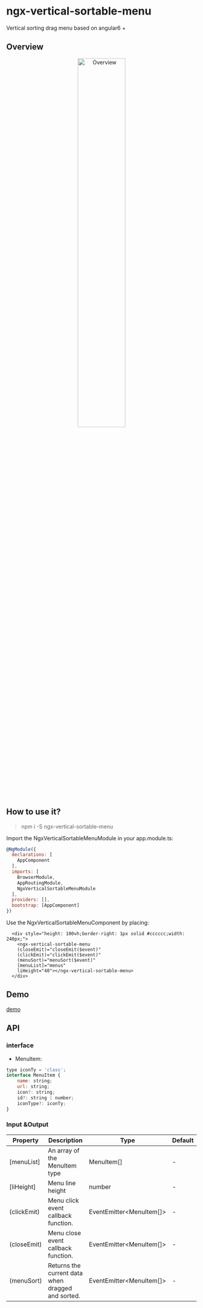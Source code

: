 # ngx-vertical-sortable-menu

Vertical sorting drag menu based on angular6 +
## Overview
<div align="center">
  <img src="https://raw.githubusercontent.com/chiic/ngx-vertical-sortable-menu/master/overview.jpg"
       width = "50%" alt="Overview" align=center />
</div>

## How to use it?

> npm i -S ngx-vertical-sortable-menu

Import the NgxVerticalSortableMenuModule in your app.module.ts:
```javascript
@NgModule({
  declarations: [
    AppComponent
  ],
  imports: [
    BrowserModule,
    AppRoutingModule,
    NgxVerticalSortableMenuModule
  ],
  providers: [],
  bootstrap: [AppComponent]
})
```
Use the NgxVerticalSortableMenuComponent  by placing:
```
  <div style="height: 100vh;border-right: 1px solid #cccccc;width: 240px;">
    <ngx-vertical-sortable-menu
    (closeEmit)="closeEmit($event)"
    (clickEmit)="clickEmit($event)"
    (menuSort)="menuSort($event)"
    [menuList]="menus"
    liHeight="40"></ngx-vertical-sortable-menu>
  </div>
```

## Demo
[demo][1]
## API

### interface
- MenuItem: 
```javascript
type iconTy = 'class';
interface MenuItem {
    name: string;
    url: string;
    icon?: string;
    id?: string | number;
    iconType?: iconTy;
}
```

### Input &Output

| Property  |Description   | Type  |   Default|
| ------------ | ------------ | ------------ | ------------ |
|[menuList]  |An array of the MenuItem type   |MenuItem[]   | -  |
|  [liHeight] |  Menu line height | number  | -  |
| (clickEmit)  |  Menu click event callback function.| EventEmitter&lt;MenuItem[]>  | -  |
| (closeEmit)  |  Menu close event callback function.| EventEmitter&lt;MenuItem[]>  | -  |
| (menuSort)  |  Returns the current data when dragged and sorted.| EventEmitter&lt;MenuItem[]>  | -  |


  [1]: https://chiic.github.io/ngx-vertical
